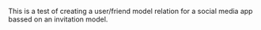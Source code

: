 This is a test of creating a user/friend model relation for a social media app bassed on an invitation model.